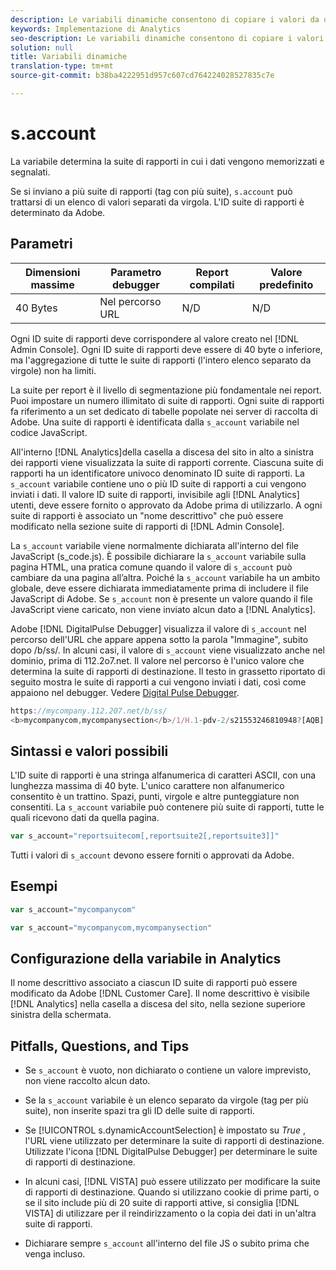```yaml
---
description: Le variabili dinamiche consentono di copiare i valori da una variabile all’altra senza digitare più volte i valori completi nelle richieste di immagini sul sito.
keywords: Implementazione di Analytics
seo-description: Le variabili dinamiche consentono di copiare i valori da una variabile all’altra senza digitare più volte i valori completi nelle richieste di immagini sul sito.
solution: null
title: Variabili dinamiche
translation-type: tm+mt
source-git-commit: b38ba4222951d957c607cd764224028527835c7e

---
```



# s.account

La variabile determina la suite di rapporti in cui i dati vengono memorizzati e segnalati.

Se si inviano a più suite di rapporti (tag con più suite), `s.account` può trattarsi di un elenco di valori separati da virgola. L'ID suite di rapporti è determinato da Adobe.

## Parametri

| Dimensioni massime | Parametro debugger | Report compilati | Valore predefinito |
|--- |--- |--- |--- |
| 40 Bytes | Nel percorso URL | N/D | N/D |

Ogni ID suite di rapporti deve corrispondere al valore creato nel [!DNL Admin Console]. Ogni ID suite di rapporti deve essere di 40 byte o inferiore, ma l'aggregazione di tutte le suite di rapporti (l'intero elenco separato da virgole) non ha limiti.

La suite per report è il livello di segmentazione più fondamentale nei report. Puoi impostare un numero illimitato di suite di rapporti. Ogni suite di rapporti fa riferimento a un set dedicato di tabelle popolate nei server di raccolta di Adobe. Una suite di rapporti è identificata dalla `s_account` variabile nel codice JavaScript.

All'interno [!DNL Analytics]della casella a discesa del sito in alto a sinistra dei rapporti viene visualizzata la suite di rapporti corrente. Ciascuna suite di rapporti ha un identificatore univoco denominato ID suite di rapporti. La `s_account` variabile contiene uno o più ID suite di rapporti a cui vengono inviati i dati. Il valore ID suite di rapporti, invisibile agli [!DNL Analytics] utenti, deve essere fornito o approvato da Adobe prima di utilizzarlo. A ogni suite di rapporti è associato un "nome descrittivo" che può essere modificato nella sezione suite di rapporti di [!DNL Admin Console].

La `s_account` variabile viene normalmente dichiarata all'interno del file JavaScript (s_code.js). È possibile dichiarare la `s_account` variabile sulla pagina HTML, una pratica comune quando il valore di `s_account` può cambiare da una pagina all’altra. Poiché la `s_account` variabile ha un ambito globale, deve essere dichiarata immediatamente prima di includere il file JavaScript di Adobe. Se `s_account` non è presente un valore quando il file JavaScript viene caricato, non viene inviato alcun dato a [!DNL Analytics].

Adobe [!DNL DigitalPulse Debugger] visualizza il valore di `s_account` nel percorso dell'URL che appare appena sotto la parola "Immagine", subito dopo /b/ss/. In alcuni casi, il valore di `s_account` viene visualizzato anche nel dominio, prima di 112.2o7.net. Il valore nel percorso è l'unico valore che determina la suite di rapporti di destinazione. Il testo in grassetto riportato di seguito mostra le suite di rapporti a cui vengono inviati i dati, così come appaiono nel debugger. Vedere [Digital Pulse Debugger](https://docs.adobe.com/content/help/en/analytics/implementation/testing-and-validation/debugger.html).

```js
https://mycompany.112.207.net/b/ss/ 
<b>mycompanycom,mycompanysection</b>/1/H.1-pdv-2/s21553246810948?[AQB]
```

## Sintassi e valori possibili

L'ID suite di rapporti è una stringa alfanumerica di caratteri ASCII, con una lunghezza massima di 40 byte. L'unico carattere non alfanumerico consentito è un trattino. Spazi, punti, virgole e altre punteggiature non consentiti. La `s_account` variabile può contenere più suite di rapporti, tutte le quali ricevono dati da quella pagina.

```js
var s_account="reportsuitecom[,reportsuite2[,reportsuite3]]"
```

Tutti i valori di `s_account` devono essere forniti o approvati da Adobe.

## Esempi

```js
var s_account="mycompanycom"
```

```js
var s_account="mycompanycom,mycompanysection"
```

## Configurazione della variabile in Analytics

Il nome descrittivo associato a ciascun ID suite di rapporti può essere modificato da Adobe [!DNL Customer Care]. Il nome descrittivo è visibile [!DNL Analytics] nella casella a discesa del sito, nella sezione superiore sinistra della schermata.

## Pitfalls, Questions, and Tips

* Se `s_account` è vuoto, non dichiarato o contiene un valore imprevisto, non viene raccolto alcun dato.
* Se la `s_account` variabile è un elenco separato da virgole (tag per più suite), non inserite spazi tra gli ID delle suite di rapporti.
* Se [!UICONTROL s.dynamicAccountSelection] è impostato su *True* , l'URL viene utilizzato per determinare la suite di rapporti di destinazione. Utilizzate l'icona [!DNL DigitalPulse Debugger] per determinare le suite di rapporti di destinazione.

* In alcuni casi, [!DNL VISTA] può essere utilizzato per modificare la suite di rapporti di destinazione. Quando si utilizzano cookie di prime parti, o se il sito include più di 20 suite di rapporti attive, si consiglia [!DNL VISTA] di utilizzare per il reindirizzamento o la copia dei dati in un'altra suite di rapporti.

* Dichiarare sempre `s_account` all'interno del file JS o subito prima che venga incluso.
